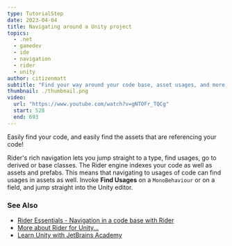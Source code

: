 ```yaml
---
type: TutorialStep
date: 2023-04-04
title: Navigating around a Unity project
topics:
  - .net
  - gamedev
  - ide
  - navigation
  - rider
  - unity
author: citizenmatt
subtitle: "Find your way around your code base, asset usages, and more."
thumbnail: ./thumbnail.png
video:
  url: "https://www.youtube.com/watch?v=gNTOFr_TQCg"
  start: 528
  end: 693
---
```


Easily find your code, and easily find the assets that are referencing your code!

Rider's rich navigation lets you jump straight to a type, find usages, go to derived or base classes.
The Rider engine indexes your code as well as assets and prefabs. This means that navigating to usages of code can find usages in assets as well.
Invoke **Find Usages** on a `MonoBehaviour` or on a field, and jump straight into the Unity editor.

### See Also

- [Rider Essentials - Navigation in a code base with Rider](https://www.jetbrains.com/guide/dotnet/tutorials/rider-essentials/navigation/)
- [More about Rider for Unity...](https://www.jetbrains.com/lp/dotnet-unity/)
- [Learn Unity with JetBrains Academy](https://hyperskill.org/tracks/36?utm=rider_guide)
